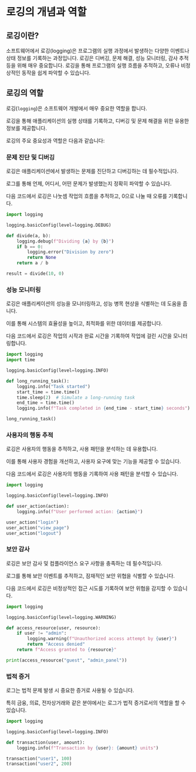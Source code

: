 # 로깅의 개념과 역할

## 로깅이란?

소프트웨어에서 로깅(logging)은 프로그램의 실행 과정에서 발생하는 다양한 이벤트나 상태 정보를 기록하는 과정입니다. 로깅은 디버깅, 문제 해결, 성능 모니터링, 감사 추적 등을 위해 매우 중요합니다. 로깅을 통해 프로그램의 실행 흐름을 추적하고, 오류나 비정상적인 동작을 쉽게 파악할 수 있습니다.


## 로깅의 역할

로깅(`logging`)은 소프트웨어 개발에서 매우 중요한 역할을 합니다. 

로깅을 통해 애플리케이션의 실행 상태를 기록하고, 디버깅 및 문제 해결을 위한 유용한 정보를 제공합니다. 

로깅의 주요 중요성과 역할은 다음과 같습니다:

### 문제 진단 및 디버깅

로깅은 애플리케이션에서 발생하는 문제를 진단하고 디버깅하는 데 필수적입니다. 

로그를 통해 언제, 어디서, 어떤 문제가 발생했는지 정확히 파악할 수 있습니다.

다음 코드에서 로깅은 나눗셈 작업의 흐름을 추적하고, 0으로 나눌 때 오류를 기록합니다.

```python
import logging

logging.basicConfig(level=logging.DEBUG)

def divide(a, b):
    logging.debug(f"Dividing {a} by {b}")
    if b == 0:
        logging.error("Division by zero")
        return None
    return a / b

result = divide(10, 0)
```

### 성능 모니터링

로깅은 애플리케이션의 성능을 모니터링하고, 성능 병목 현상을 식별하는 데 도움을 줍니다. 

이를 통해 시스템의 효율성을 높이고, 최적화를 위한 데이터를 제공합니다.

다음 코드에서 로깅은 작업의 시작과 완료 시간을 기록하여 작업에 걸린 시간을 모니터링합니다.

```python
import logging
import time

logging.basicConfig(level=logging.INFO)

def long_running_task():
    logging.info("Task started")
    start_time = time.time()
    time.sleep(2)  # Simulate a long-running task
    end_time = time.time()
    logging.info(f"Task completed in {end_time - start_time} seconds")

long_running_task()
```

### 사용자의 행동 추적

로깅은 사용자의 행동을 추적하고, 사용 패턴을 분석하는 데 유용합니다. 

이를 통해 사용자 경험을 개선하고, 사용자 요구에 맞는 기능을 제공할 수 있습니다.

다음 코드에서 로깅은 사용자의 행동을 기록하여 사용 패턴을 분석할 수 있습니다.

```python
import logging

logging.basicConfig(level=logging.INFO)

def user_action(action):
    logging.info(f"User performed action: {action}")

user_action("login")
user_action("view_page")
user_action("logout")
```

### 보안 감사

로깅은 보안 감사 및 컴플라이언스 요구 사항을 충족하는 데 필수적입니다. 

로그를 통해 보안 이벤트를 추적하고, 잠재적인 보안 위협을 식별할 수 있습니다.

다음 코드에서 로깅은 비정상적인 접근 시도를 기록하여 보안 위협을 감지할 수 있습니다.

```python
import logging

logging.basicConfig(level=logging.WARNING)

def access_resource(user, resource):
    if user != "admin":
        logging.warning(f"Unauthorized access attempt by {user}")
        return "Access denied"
    return f"Access granted to {resource}"

print(access_resource("guest", "admin_panel"))
```

### 법적 증거

로그는 법적 문제 발생 시 중요한 증거로 사용될 수 있습니다. 

특히 금융, 의료, 전자상거래와 같은 분야에서는 로그가 법적 증거로서의 역할을 할 수 있습니다.

```python
import logging

logging.basicConfig(level=logging.INFO)

def transaction(user, amount):
    logging.info(f"Transaction by {user}: {amount} units")

transaction("user1", 100)
transaction("user2", 200)
```